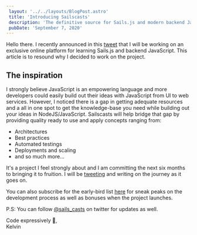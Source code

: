 ```yaml
---
 layout: '../../layouts/BlogPost.astro'
 title: 'Introducing Sailscasts'
 description: 'The definitive source for Sails.js and modern backend JavaScript mastery.'
 pubDate: 'September 7, 2020'
---
```


Hello there. I recently announced in this [tweet](https://twitter.com/Dominus_Kelvin/status/1302614636227956736?s=20) that I will be working on an exclusive online platform for learning Sails.js and backend JavaScript. This article is to resound why I decided to work on the project.

## The inspiration

I strongly believe JavaScript is an empowering language and more developers could easily build out their ideas with JavaScript from UI to web services. However, I noticed there is a gap in getting adequate resources and a all in one spot to get the knowledge-base you need while building out your ideas in NodeJS/JavaScript. Sailscasts will help bridge that gap by providing quality ready to use and apply concepts ranging from:

- Architectures
- Best practices
- Automated testings
- Deployments and scaling
- and so much more...

It's a project I feel strongly about and I am committing the next six months to bringing it to fruition. I will be [tweeting](https://twitter.com/dominus_kelvin) and writing on the journey as it goes on.

You can also subscribe for the early-bird list [here](https://sailscast.com) for sneak peaks on the development process as well as bonuses when the project launches.

P.S: You can follow [@sails_casts](https://twitter.com/sails_casts) on twitter for updates as well.

Code expressively 🎨, <br /> Kelvin
